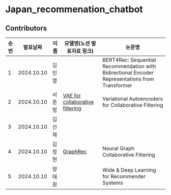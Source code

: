# Japan_recommenation_chatbot


## Contributors

| 순번  | 발표날짜      | 이름                  | 모델명(노션 발표자료 링크)                                                                                                                                    | 논문명                                                                                                                                 |
|-----|-----------|---------------------|----------------------------------------------------------------------------------------------------------------------------------------------------|-------------------------------------------------------------------------------------------------------------------------------------|
|  1   | 2024.10.10  |  김민열       |          |     BERT4Rec: Sequential Recommendation with Bidirectional Encoder Representations from Transformer    |
|  2   | 2024.10.10  |  서준형       |      [VAE for collaborative filtering](https://www.notion.so/Variational-Autoencoders-for-Collaborative-Filtering-10eab9efd4d48078ad00df288d474c4a?pvs=4)    |     Variational Autoencoders for Collaborative Filtering  |
|  3   | 2024.10.10  |  김선재       |                                                           |
|  4   | 2024.10.10 |  김정현                 | [GraphRec](https://www.notion.so/chanrankim/GraphRec-eac38c4df31640969a397a3417360b8e?pvs=4)    | Neural Graph Collaborative Filtering   |
|  5   | 2024.10.10 |  양태원      |                      | Wide & Deep Learning for Recommender Systems  |                      
